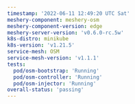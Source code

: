```yaml
---
timestamp: '2022-06-11 12:49:20 UTC Sat'
meshery-component: meshery-osm
meshery-component-version: edge
meshery-server-version: 'v0.6.0-rc.5w'
k8s-distro: minikube
k8s-version: 'v1.21.5'
service-mesh: OSM
service-mesh-version: 'v1.1.1'
tests:
  pod/osm-bootstrap: 'Running'
  pod/osm-controller: 'Running'
  pod/osm-injector: 'Running'
overall-status: 'passing'
---
```

